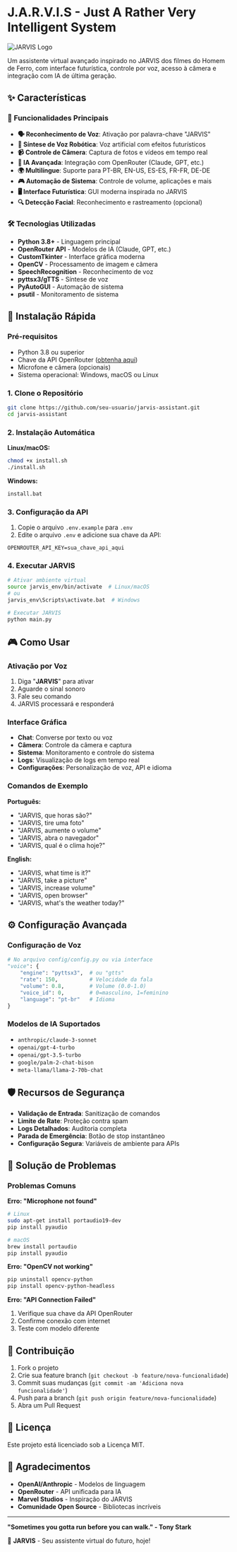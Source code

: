 # J.A.R.V.I.S - Just A Rather Very Intelligent System

![JARVIS Logo](assets/jarvis_banner.png)

Um assistente virtual avançado inspirado no JARVIS dos filmes do Homem de Ferro, com interface futurística, controle por voz, acesso à câmera e integração com IA de última geração.

## ✨ Características

### 🎯 Funcionalidades Principais
- **🗣️ Reconhecimento de Voz**: Ativação por palavra-chave "JARVIS"
- **🤖 Síntese de Voz Robótica**: Voz artificial com efeitos futurísticos
- **📹 Controle de Câmera**: Captura de fotos e vídeos em tempo real
- **🧠 IA Avançada**: Integração com OpenRouter (Claude, GPT, etc.)
- **🌍 Multilíngue**: Suporte para PT-BR, EN-US, ES-ES, FR-FR, DE-DE
- **🎮 Automação de Sistema**: Controle de volume, aplicações e mais
- **🖥️ Interface Futurística**: GUI moderna inspirada no JARVIS
- **🔍 Detecção Facial**: Reconhecimento e rastreamento (opcional)

### 🛠️ Tecnologias Utilizadas
- **Python 3.8+** - Linguagem principal
- **OpenRouter API** - Modelos de IA (Claude, GPT, etc.)
- **CustomTkinter** - Interface gráfica moderna
- **OpenCV** - Processamento de imagem e câmera
- **SpeechRecognition** - Reconhecimento de voz
- **pyttsx3/gTTS** - Síntese de voz
- **PyAutoGUI** - Automação de sistema
- **psutil** - Monitoramento de sistema

## 🚀 Instalação Rápida

### Pré-requisitos
- Python 3.8 ou superior
- Chave da API OpenRouter ([obtenha aqui](https://openrouter.ai/))
- Microfone e câmera (opcionais)
- Sistema operacional: Windows, macOS ou Linux

### 1. Clone o Repositório
```bash
git clone https://github.com/seu-usuario/jarvis-assistant.git
cd jarvis-assistant
```

### 2. Instalação Automática

**Linux/macOS:**
```bash
chmod +x install.sh
./install.sh
```

**Windows:**
```cmd
install.bat
```

### 3. Configuração da API
1. Copie o arquivo `.env.example` para `.env`
2. Edite o arquivo `.env` e adicione sua chave da API:
```env
OPENROUTER_API_KEY=sua_chave_api_aqui
```

### 4. Executar JARVIS
```bash
# Ativar ambiente virtual
source jarvis_env/bin/activate  # Linux/macOS
# ou
jarvis_env\Scripts\activate.bat  # Windows

# Executar JARVIS
python main.py
```

## 🎮 Como Usar

### Ativação por Voz
1. Diga "**JARVIS**" para ativar
2. Aguarde o sinal sonoro
3. Fale seu comando
4. JARVIS processará e responderá

### Interface Gráfica
- **Chat**: Converse por texto ou voz
- **Câmera**: Controle da câmera e captura
- **Sistema**: Monitoramento e controle do sistema
- **Logs**: Visualização de logs em tempo real
- **Configurações**: Personalização de voz, API e idioma

### Comandos de Exemplo

**Português:**
- "JARVIS, que horas são?"
- "JARVIS, tire uma foto"
- "JARVIS, aumente o volume"
- "JARVIS, abra o navegador"
- "JARVIS, qual é o clima hoje?"

**English:**
- "JARVIS, what time is it?"
- "JARVIS, take a picture"
- "JARVIS, increase volume"
- "JARVIS, open browser"
- "JARVIS, what's the weather today?"

## ⚙️ Configuração Avançada

### Configuração de Voz
```python
# No arquivo config/config.py ou via interface
"voice": {
    "engine": "pyttsx3",  # ou "gtts"
    "rate": 150,          # Velocidade da fala
    "volume": 0.8,        # Volume (0.0-1.0)
    "voice_id": 0,        # 0=masculino, 1=feminino
    "language": "pt-br"   # Idioma
}
```

### Modelos de IA Suportados
- `anthropic/claude-3-sonnet`
- `openai/gpt-4-turbo`
- `openai/gpt-3.5-turbo`
- `google/palm-2-chat-bison`
- `meta-llama/llama-2-70b-chat`

## 🛡️ Recursos de Segurança

- **Validação de Entrada**: Sanitização de comandos
- **Limite de Rate**: Proteção contra spam
- **Logs Detalhados**: Auditoria completa
- **Parada de Emergência**: Botão de stop instantâneo
- **Configuração Segura**: Variáveis de ambiente para APIs

## 🐛 Solução de Problemas

### Problemas Comuns

**Erro: "Microphone not found"**
```bash
# Linux
sudo apt-get install portaudio19-dev
pip install pyaudio

# macOS
brew install portaudio
pip install pyaudio
```

**Erro: "OpenCV not working"**
```bash
pip uninstall opencv-python
pip install opencv-python-headless
```

**Erro: "API Connection Failed"**
1. Verifique sua chave da API OpenRouter
2. Confirme conexão com internet
3. Teste com modelo diferente

## 🤝 Contribuição

1. Fork o projeto
2. Crie sua feature branch (`git checkout -b feature/nova-funcionalidade`)
3. Commit suas mudanças (`git commit -am 'Adiciona nova funcionalidade'`)
4. Push para a branch (`git push origin feature/nova-funcionalidade`)
5. Abra um Pull Request

## 📄 Licença

Este projeto está licenciado sob a Licença MIT.

## 🙏 Agradecimentos

- **OpenAI/Anthropic** - Modelos de linguagem
- **OpenRouter** - API unificada para IA
- **Marvel Studios** - Inspiração do JARVIS
- **Comunidade Open Source** - Bibliotecas incríveis

---

**"Sometimes you gotta run before you can walk." - Tony Stark**

🤖 **JARVIS** - Seu assistente virtual do futuro, hoje!
